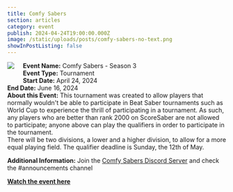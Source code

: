 ```yaml
---
title: Comfy Sabers
section: articles
category: event
publish: 2024-04-24T19:00:00.000Z
image: /static/uploads/posts/comfy-sabers-no-text.png
showInPostListing: false
---
```


<div class="image">
    <img src="/uploads/banner.png" />
</div>

**Event Name:** Comfy Sabers - Season 3
\
**Event Type:** Tournament
\
**Start Date:** April 24, 2024
\
**End Date:** June 16, 2024
\
**About this Event:** This tournament was created to allow players that normally wouldn't be able to participate in Beat Saber tournaments such as World Cup to experience the thrill of participating in a tournament. As such, any players who are better than rank 2000 on ScoreSaber are not allowed to participate; anyone above can play the qualifiers in order to participate in the tournament.
\
There will be two divisions, a lower and a higher division, to allow for a more equal playing field. The qualifier deadline is Sunday, the 12th of May.

**Additional Information:** Join the [Comfy Sabers Discord Server](https://discord.gg/DP2d9kAzga) and check the #announcements channel

[**Watch the event here**](https://www.twitch.tv/comfysabers)

<style>
.image {
  float: left;
  padding: 0px 20px 20px 0px;
}
</style>

